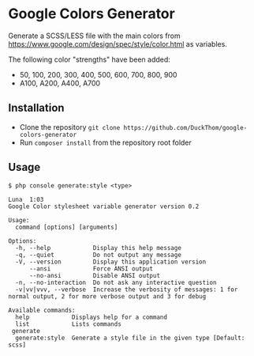 # Google Colors Generator
Generate a SCSS/LESS file with the main colors from https://www.google.com/design/spec/style/color.html as variables.

The following color "strengths" have been added:
- 50, 100, 200, 300, 400, 500, 600, 700, 800, 900
- A100, A200, A400, A700

## Installation
- Clone the repository `git clone https://github.com/DuckThom/google-colors-generator`
- Run `composer install` from the repository root folder

## Usage
```
$ php console generate:style <type>
                                                                                                                                                                      Luna  1:03
Google Color stylesheet variable generator version 0.2

Usage:
  command [options] [arguments]

Options:
  -h, --help            Display this help message
  -q, --quiet           Do not output any message
  -V, --version         Display this application version
      --ansi            Force ANSI output
      --no-ansi         Disable ANSI output
  -n, --no-interaction  Do not ask any interactive question
  -v|vv|vvv, --verbose  Increase the verbosity of messages: 1 for normal output, 2 for more verbose output and 3 for debug

Available commands:
  help            Displays help for a command
  list            Lists commands
 generate
  generate:style  Generate a style file in the given type [Default: scss]
